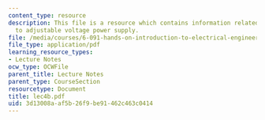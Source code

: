 ```yaml
---
content_type: resource
description: This file is a resource which contains information related to introduction
  to adjustable voltage power supply.
file: /media/courses/6-091-hands-on-introduction-to-electrical-engineering-lab-skills-january-iap-2008/3d13008aaf5b26f9be91462c463c0414_lec4b.pdf
file_type: application/pdf
learning_resource_types:
- Lecture Notes
ocw_type: OCWFile
parent_title: Lecture Notes
parent_type: CourseSection
resourcetype: Document
title: lec4b.pdf
uid: 3d13008a-af5b-26f9-be91-462c463c0414
---
```

